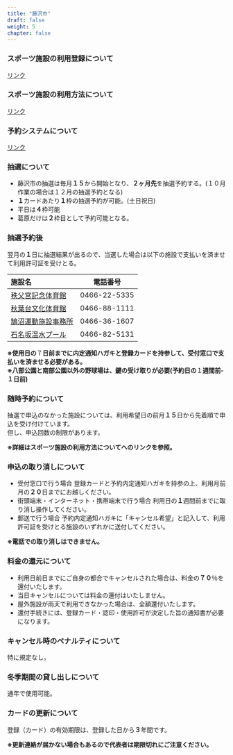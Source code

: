 ```yaml
---
title: "藤沢市"
draft: false
weight: 5
chapter: false
---
```


### スポーツ施設の利用登録について

[リンク](https://f-mirai.jp/sports/registration)

### スポーツ施設の利用方法について

[リンク](https://www.city.fujisawa.kanagawa.jp/sports/kyoiku/leisure/sportshisetsu/riyo.html)

### 予約システムについて

[リンク](https://yoyaku.city.fujisawa.kanagawa.jp/)

### 抽選について

- 藤沢市の抽選は毎月**１５**から開始となり、**２ヶ月先**を抽選予約する。(１０月作業の場合は１２月の抽選予約となる)
- **１**カードあたり**１**枠の抽選予約が可能。(土日祝日)
- 平日は**４**枠可能
- 葛原だけは**２**枠目として予約可能となる。

### 抽選予約後

翌月の**１**日に抽選結果が出るので、当選した場合は以下の施設で支払いを済ませて利用許可証を受けとる。

|施設名|電話番号|
| :------------- | :------------: |
| [秩父宮記念体育館](https://f-mirai.jp/sports/gymnasium/chichibunomiya)        |0466-22-5335|
|[秋葉台文化体育館](<https://f-mirai.jp/sports/gymnasium/akibadai>)             |0466-88-1111|
|[鵠沼運動施設事務所](https://f-mirai.jp/sports/facilities/%e9%b5%a0%e6%b2%bc%e9%81%8b%e5%8b%95%e6%96%bd%e8%a8%ad%e4%ba%8b%e5%8b%99%e6%89%80%ef%bc%88%e5%85%ab%e9%83%a8%e5%85%ac%e5%9c%92%e3%83%97%e3%83%bc%e3%83%ab%ef%bc%89-2)                                                      |0466-36-1607|
| [石名坂温水プール](https://f-mirai.jp/sports/pool/ishinazaka)                 |0466-82-5131|

**※使用日の**７**日前までに内定通知ハガキと登録カードを持参して、受付窓口で支払いを済ませる必要がある。**   
**※八部公園と南部公園以外の野球場は、鍵の受け取りが必要(予約日の**１**週間前-**１**日前)**

### 随時予約について

抽選で申込のなかった施設については、利用希望日の前月**１５**日から先着順で申込を受け付けています。  
但し、申込回数の制限があります。  

**※詳細はスポーツ施設の利用方法についてへのリンクを参照。**

### 申込の取り消しについて

- 受付窓口で行う場合
登録カードと予約内定通知ハガキを持参の上、利用月前月の**２０**日までにお越しください。
- 街頭端末・インターネット・携帯端末で行う場合
利用日の**１**週間前までに取り消し操作してください。
- 郵送で行う場合
予約内定通知ハガキに「キャンセル希望」と記入して、利用許可証を受けとる施設のいずれかに送付してください。

**※電話での取り消しはできません。**

### 料金の還元について

- 利用日前日までにご自身の都合でキャンセルされた場合は、料金の**７０**％を還付いたします。
- 当日キャンセルについては料金の還付はいたしません。
- 屋外施設が雨天で利用できなかった場合は、全額還付いたします。
- 還付手続きには、登録カード・認印・使用許可が決定した旨の通知書が必要になります。

### キャンセル時のペナルティについて

特に規定なし。

### 冬季期間の貸し出しについて

通年で使用可能。

### カードの更新について

登録（カード）の有効期限は、登録した日から**３**年間です。

**※更新連絡が届かない場合もあるので代表者は期限切れにご注意ください。**
